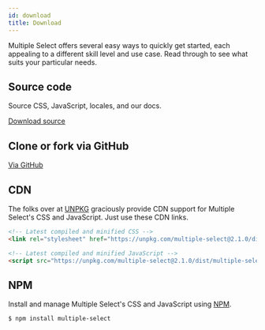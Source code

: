 ```yaml
---
id: download
title: Download
---
```


Multiple Select offers several easy ways to quickly get started, each appealing to a different skill level and use case. Read through to see what suits your particular needs.

<div id="gg"></div>

## Source code

Source CSS, JavaScript, locales, and our docs.

<a href="https://github.com/wenzhixin/multiple-select/releases" class="button" role="button">Download source</a>

## Clone or fork via GitHub

<a href="https://github.com/wenzhixin/multiple-select" class="button" role="button">Via GitHub</a>

## CDN

The folks over at [UNPKG](https://unpkg.com/multiple-select) graciously provide CDN support for Multiple Select's CSS and JavaScript. Just use these CDN links.

```html
<!-- Latest compiled and minified CSS -->
<link rel="stylesheet" href="https://unpkg.com/multiple-select@2.1.0/dist/multiple-select.min.css">

<!-- Latest compiled and minified JavaScript -->
<script src="https://unpkg.com/multiple-select@2.1.0/dist/multiple-select.min.js"></script>
```

## NPM

Install and manage Multiple Select's CSS and JavaScript using [NPM](http://npmjs.com).

```bash
$ npm install multiple-select
```
